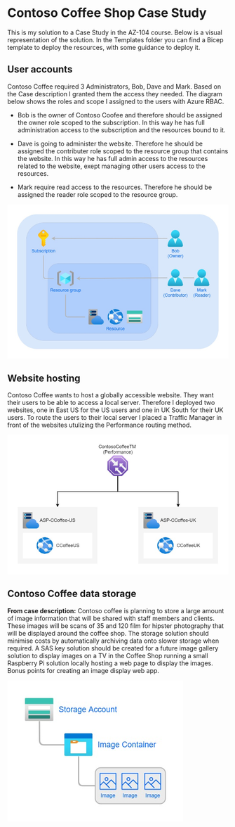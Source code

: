 # Contoso Coffee Shop Case Study

This is my solution to a Case Study in the AZ-104 course. Below is a visual representation of the solution. In the Templates folder you can find a Bicep template to deploy the resources, with some guidance to deploy it.

## User accounts

Contoso Coffee required 3 Administrators, Bob, Dave and Mark. Based on the Case description I granted them the access they needed. The diagram below shows the roles and scope I assigned to the users with Azure RBAC.

* Bob is the owner of Contoso Coofee and therefore should be assigned the owner role scoped to the subscription. In this way he has full administration access to the subscription and the resources bound to it.

* Dave is going to administer the website. Therefore he should be assigned the contributer role scoped to the resource group that contains the website. In this way he has full admin access to the resources related to the website, exept managing other users access to the resources.

* Mark require read access to the resources. Therefore he should be assigned the reader role scoped to the resource group.

![User Diagram](./Diagrams/Useraccounts.jpg)

## Website hosting

Contoso Coffee wants to host a globally accessible website. They want their users to be able to access a local server. Therefore I deployed two websites, one in East US for the US users and one in UK South for their UK users. To route the users to their local server I placed a Traffic Manager in front of the websites utulizing the Performance routing method.

![Website Diagram](./Diagrams/Websites.jpg)

## Contoso Coffee data storage

**From case description:**
Contoso coffee is planning to store a large amount of image information that will be shared with staff members and clients. These images will be scans of 35 and 120 film for hipster photography that will be displayed around the coffee shop. The storage solution should minimise costs by automatically archiving data onto slower storage when required. A SAS key solution should be created for a future image gallery solution to display images on a TV in the Coffee Shop running a small Raspberry Pi solution locally hosting a web page to display the images. Bonus points for creating an image display web app.

![Storage Diagram (Coming soon!)](./Diagrams/Storage.jpg)